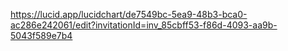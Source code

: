 https://lucid.app/lucidchart/de7549bc-5ea9-48b3-bca0-ac286e242061/edit?invitationId=inv_85cbff53-f86d-4093-aa9b-5043f589e7b4 
